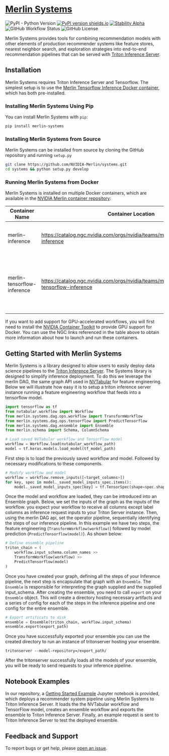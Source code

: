 # [Merlin Systems](https://github.com/NVIDIA-Merlin/systems)

![PyPI - Python Version](https://img.shields.io/pypi/pyversions/merlin-systems)
[![PyPI version shields.io](https://img.shields.io/pypi/v/merlin-systems.svg)](https://pypi.python.org/pypi/merlin-systems/)
[![Stability Alpha](https://img.shields.io/badge/stability-alpha-f4d03f.svg)](https://img.shields.io/badge/stability-alpha-f4d03f.svg)
![GitHub Workflow Status](https://img.shields.io/github/workflow/status/NVIDIA-Merlin/systems/CPU%20CI)
![GitHub License](https://img.shields.io/github/license/NVIDIA-Merlin/systems)

Merlin Systems provides tools for combining recommendation models with other elements of production recommender systems like feature stores, nearest neighbor search, and exploration strategies into end-to-end recommendation pipelines that can be served with [Triton Inference Server](https://github.com/triton-inference-server/server).

## Installation

Merlin Systems requires Triton Inference Server and Tensorflow. The simplest setup is to use the [Merlin Tensorflow Inference Docker container](https://catalog.ngc.nvidia.com/orgs/nvidia/teams/merlin/containers/merlin-tensorflow-inference), which has both pre-installed.

### Installing Merlin Systems Using Pip

You can install Merlin Systems with `pip`:

```sh
pip install merlin-systems
```

### Installing Merlin Systems from Source

Merlin Systems can be installed from source by cloning the GitHub repository and running `setup.py`

```bash
git clone https://github.com/NVIDIA-Merlin/systems.git
cd systems && python setup.py develop
```

### Running Merlin Systems from Docker

Merlin Systems is installed on multiple Docker containers, which are available in the [NVIDIA Merlin container repository](https://catalog.ngc.nvidia.com/containers?filters=&orderBy=dateModifiedDESC&query=merlin):

| Container Name             | Container Location | Functionality |
| -------------------------- | ------------------ | ------------- |
| merlin-inference           | https://catalog.ngc.nvidia.com/orgs/nvidia/teams/merlin/containers/merlin-inference           | Merlin frameworks and Triton Inference Server |
| merlin-tensorflow-inference            | https://catalog.ngc.nvidia.com/orgs/nvidia/teams/merlin/containers/merlin-tensorflow-inference            | Merlin frameworks selected for only Tensorflow support and Triton Inference Server                    |

If you want to add support for GPU-accelerated workflows, you will first need to install the [NVIDIA Container Toolkit](https://github.com/NVIDIA/nvidia-docker) to provide GPU support for Docker. You can use the NGC links referenced in the table above to obtain more information about how to launch and run these containers.

## Getting Started with Merlin Systems
Merlin Systems is a library designed to allow users to easily deploy data science pipelines to the [Triton Inference Server](https://developer.nvidia.com/nvidia-triton-inference-server). The Systems library is designed to simplify inference deployment. To do this we leverage the merlin DAG, the same graph API used in [NVTabular](https://github.com/NVIDIA-Merlin/NVTabular) for feature engineering. Below we will illustrate how easy it is to setup a triton inference server instance running a feature engineering workflow that feeds into a tensorflow model. 

```python
import tensorflow as tf
from nvtabular.workflow import Workflow
from merlin.systems.dag.ops.workflow import TransformWorkflow
from merlin.systems.dag.ops.tensorflow import PredictTensorflow
from merlin.systems.dag.ensemble import Ensemble
from merlin.schema import Schema, ColumnSchema

# Load saved NVTabular workflow and TensorFlow model
workflow = Workflow.load(nvtabular_workflow_path)
model = tf.keras.models.load_model(tf_model_path)
```

First step is to load the previously saved workflow and model. Followed by necessary modifications to these components.

```python
# Modify workflow and model
workflow = workflow.remove_inputs([<target_columns>])
for key, spec in model._saved_model_inputs_spec.items():
    model._saved_model_inputs_spec[key] = tf.TensorSpec(shape=spec.shape, dtype=spec.dtype, name=key)
```
Once the model and workflow are loaded, they can be introduced into an Ensemble graph. Below, we set the inputs of the graph as the inputs of the workflow. you expect your workflow to receive all columns except label columns as inference request inputs to your Triton Server instance. Then, using the merlin DAG api, set the operator pipeline, sequentially identifying the steps of our inference pipeline. In this example we have two steps, the feature engineering (`TransformWorkflow(workflow)`) followed by model prediction (`PredictTensorflow(model)`). As shown below:

```python
# Define ensemble pipeline
triton_chain = (
	workflow.input_schema.column_names >> 
	TransformWorkflow(workflow) >> 
	PredictTensorflow(model)
)
```
Once you have created your graph, defining all the steps of your Inference pipeline, the next step is encapsulate that graph with an `Ensemble`. The `Ensemble` is responsible for interpreting the graph supplied and the supplied input_schema. After creating the ensemble, you need to call `export` on your `Ensemble` object. This will create a directory hosting necessary artifacts and a series of config for each of the steps in the inference pipeline and one config for the entire ensemble. 

```python
# Export artificats to disk
ensemble = Ensemble(triton_chain, workflow.input_schema)
ensemble.export(export_path)

```

Once you have successfully exported your ensemble you can use the created directory to run an instance of tritonserver hosting your ensemble.
```shell
tritonserver --model-repository=/export_path/
```

After the tritonserver successfully loads all the models of your ensemble, you will be ready to send requests to your inference pipeline.  


## Notebook Examples

In our repository, a [Getting Started Example](./examples/Getting_Started/Getting-started-with-Merlin-Systems.ipynb) Jupyter notebook is provided, which deploys a recommender system pipeline using Merlin Systems to Triton Inference Server. It loads the the NVTabular workflow and TensorFlow model, creates an ensemble workflow and exports the ensemble to Triton Inference Server. Finally, an example request is sent to Triton Inference Server to test the deployed ensemble.


## Feedback and Support

To report bugs or get help, please [open an issue](https://github.com/NVIDIA-Merlin/NVTabular/issues/new/choose).
